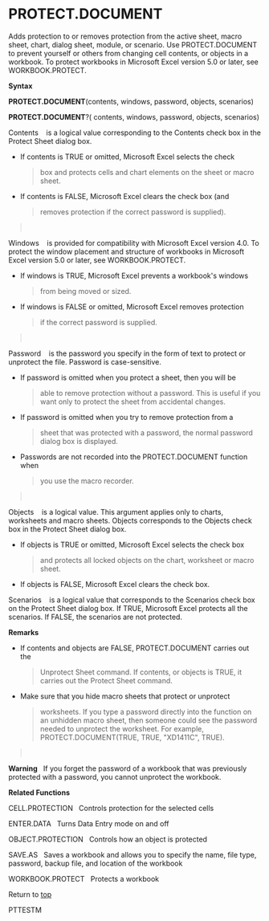 PROTECT.DOCUMENT
================

Adds protection to or removes protection from the active sheet, macro
sheet, chart, dialog sheet, module, or scenario. Use PROTECT.DOCUMENT to
prevent yourself or others from changing cell contents, or objects in a
workbook. To protect workbooks in Microsoft Excel version 5.0 or later,
see WORKBOOK.PROTECT.

**Syntax**

**PROTECT.DOCUMENT**(contents, windows, password, objects, scenarios)

**PROTECT.DOCUMENT**?( contents, windows, password, objects, scenarios)

Contents    is a logical value corresponding to the Contents check box
in the Protect Sheet dialog box.

-   If contents is TRUE or omitted, Microsoft Excel selects the check
    > box and protects cells and chart elements on the sheet or macro
    > sheet.

-   If contents is FALSE, Microsoft Excel clears the check box (and
    > removes protection if the correct password is supplied).

>  

Windows    is provided for compatibility with Microsoft Excel version
4.0. To protect the window placement and structure of workbooks in
Microsoft Excel version 5.0 or later, see WORKBOOK.PROTECT.

-   If windows is TRUE, Microsoft Excel prevents a workbook\'s windows
    > from being moved or sized.

-   If windows is FALSE or omitted, Microsoft Excel removes protection
    > if the correct password is supplied.

>  

Password    is the password you specify in the form of text to protect
or unprotect the file. Password is case-sensitive.

-   If password is omitted when you protect a sheet, then you will be
    > able to remove protection without a password. This is useful if
    > you want only to protect the sheet from accidental changes.

-   If password is omitted when you try to remove protection from a
    > sheet that was protected with a password, the normal password
    > dialog box is displayed.

-   Passwords are not recorded into the PROTECT.DOCUMENT function when
    > you use the macro recorder.

>  

Objects    is a logical value. This argument applies only to charts,
worksheets and macro sheets. Objects corresponds to the Objects check
box in the Protect Sheet dialog box.

-   If objects is TRUE or omitted, Microsoft Excel selects the check box
    > and protects all locked objects on the chart, worksheet or macro
    > sheet.

-   If objects is FALSE, Microsoft Excel clears the check box.

Scenarios    is a logical value that corresponds to the Scenarios check
box on the Protect Sheet dialog box. If TRUE, Microsoft Excel protects
all the scenarios. If FALSE, the scenarios are not protected.

**Remarks**

-   If contents and objects are FALSE, PROTECT.DOCUMENT carries out the
    > Unprotect Sheet command. If contents, or objects is TRUE, it
    > carries out the Protect Sheet command.

-   Make sure that you hide macro sheets that protect or unprotect
    > worksheets. If you type a password directly into the function on
    > an unhidden macro sheet, then someone could see the password
    > needed to unprotect the worksheet. For example,
    > PROTECT.DOCUMENT(TRUE, TRUE, \"XD1411C\", TRUE).

>  

**Warning**   If you forget the password of a workbook that was
previously protected with a password, you cannot unprotect the workbook.

**Related Functions**

CELL.PROTECTION   Controls protection for the selected cells

ENTER.DATA   Turns Data Entry mode on and off

OBJECT.PROTECTION   Controls how an object is protected

SAVE.AS   Saves a workbook and allows you to specify the name, file
type, password, backup file, and location of the workbook

WORKBOOK.PROTECT   Protects a workbook

Return to [top](#H)

PTTESTM
